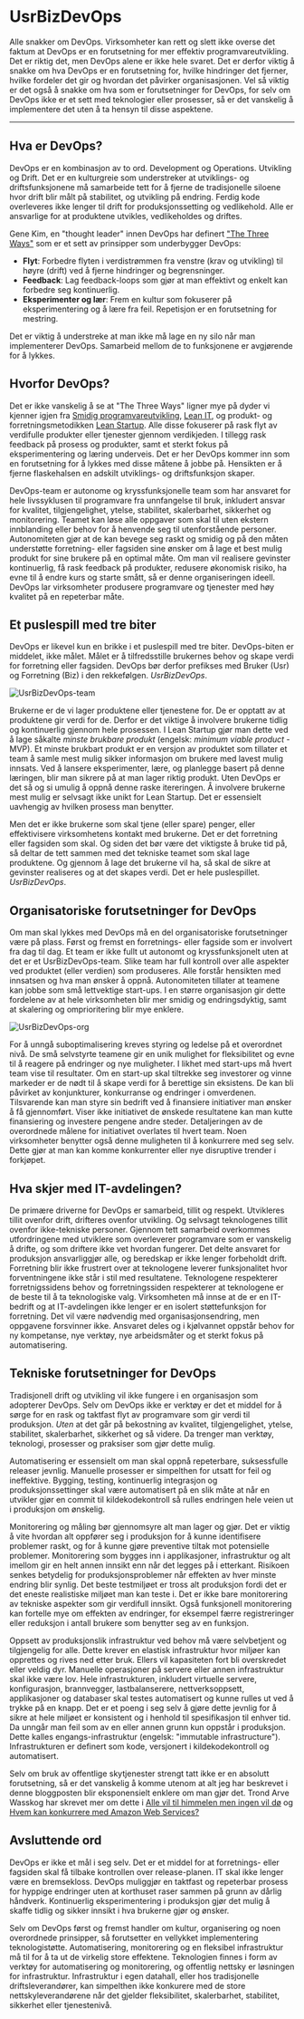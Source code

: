 # UsrBizDevOps

Alle snakker om DevOps. Virksomheter kan rett og slett ikke overse det faktum at DevOps er en forutsetning for mer effektiv programvareutvikling. Det er riktig det, men DevOps alene er ikke hele svaret. Det er derfor viktig å snakke om hva DevOps er en forutsetning for, hvilke hindringer det fjerner, hvilke fordeler det gir og hvordan det påvirker organisasjonen. Vel så viktig er det også å snakke om hva som er forutsetninger for DevOps, for selv om DevOps ikke er et sett med teknologier eller prosesser, så er det vanskelig å implementere det uten å ta hensyn til disse aspektene.

---

## Hva er DevOps?
DevOps er en kombinasjon av to ord. Development og Operations. Utvikling og Drift. Det er en kulturgreie som understreker at utviklings- og driftsfunksjonene må samarbeide tett for å fjerne de tradisjonelle siloene hvor drift blir målt på stabilitet, og utvikling på endring. Ferdig kode overleveres ikke lenger til drift for produksjonssetting og vedlikehold. Alle er ansvarlige for at produktene utvikles, vedlikeholdes og driftes.

Gene Kim, en "thought leader" innen DevOps har definert ["The Three Ways"](http://itrevolution.com/the-three-ways-principles-underpinning-devops/) som er et sett av prinsipper som underbygger DevOps:

  * **Flyt**: Forbedre flyten i verdistrømmen fra venstre (krav og utvikling) til høyre (drift) ved å fjerne hindringer og begrensninger.
  * **Feedback**: Lag feedback-loops som gjør at man effektivt og enkelt kan forbedre seg kontinuerlig.
  * **Eksperimenter og lær**: Frem en kultur som fokuserer på eksperimentering og å lære fra feil. Repetisjon er en forutsetning for mestring.

Det er viktig å understreke at man ikke må lage en ny silo når man implementerer DevOps. Samarbeid mellom de to funksjonene er avgjørende for å lykkes.

## Hvorfor DevOps?
Det er ikke vanskelig å se at "The Three Ways" ligner mye på dyder vi kjenner igjen fra [Smidig programvareutvikling](http://www.agilemanifesto.org/iso/no/), [Lean IT](https://en.wikipedia.org/wiki/Lean_IT), og produkt- og forretningsmetodikken [Lean Startup](http://theleanstartup.com/principles). Alle disse fokuserer på rask flyt av verdifulle produkter eller tjenester gjennom verdikjeden. I tillegg rask feedback på prosess og produkter, samt et sterkt fokus på eksperimentering og læring underveis. Det er her DevOps kommer inn som en forutsetning for å lykkes med disse måtene å jobbe på. Hensikten er å fjerne flaskehalsen en adskilt utviklings- og driftsfunksjon skaper.

DevOps-team er autonome og kryssfunksjonelle team som har ansvaret for hele livssyklusen til programvare fra unnfangelse til bruk, inkludert ansvar for kvalitet, tilgjengelighet, ytelse, stabilitet, skalerbarhet, sikkerhet og monitorering. Teamet kan løse alle oppgaver som skal til uten ekstern innblanding eller behov for å henvende seg til utenforstående personer. Autonomiteten gjør at de kan bevege seg raskt og smidig og på den måten understøtte forretning- eller fagsiden sine ønsker om å lage et best mulig produkt for sine brukere på en optimal måte. Om man vil realisere gevinster kontinuerlig, få rask feedback på produkter, redusere økonomisk risiko, ha evne til å endre kurs og starte smått, så er denne organiseringen ideell. DevOps lar virksomheter produsere programvare og tjenester med høy kvalitet på en repeterbar måte.

## Et puslespill med tre biter
DevOps er likevel kun en brikke i et puslespill med tre biter. DevOps-biten er middelet, ikke målet. Målet er å tilfredsstille brukernes behov og skape verdi for forretning eller fagsiden. DevOps bør derfor prefikses med Bruker (Usr) og Forretning (Biz) i den rekkefølgen. *UsrBizDevOps*.

![UsrBizDevOps-team](https://github.com/steinim/writings/raw/master/images/usrbizdevops-team.png)

Brukerne er de vi lager produktene eller tjenestene for. De er opptatt av at produktene gir verdi for de. Derfor er det viktige å involvere brukerne tidlig og kontinuerlig gjennom hele prosessen. I Lean Startup gjør man dette ved å lage såkalte *minste brukbare produkt* (engelsk: *minimum viable product* - MVP). Et minste brukbart produkt er en versjon av produktet som tillater et team å samle mest mulig sikker informasjon om brukere med lavest mulig innsats. Ved å lansere eksperimenter, lære, og planlegge basert på denne læringen, blir man sikrere på at man lager riktig produkt. Uten DevOps er det så og si umulig å oppnå denne raske itereringen. Å involvere brukerne mest mulig er selvsagt ikke unikt for Lean Startup. Det er essensielt uavhengig av hvilken prosess man benytter.

Men det er ikke brukerne som skal tjene (eller spare) penger, eller effektivisere virksomhetens kontakt med brukerne. Det er det forretning eller fagsiden som skal. Og siden det bør være det viktigste å bruke tid på, så deltar de tett sammen med det tekniske teamet som skal lage produktene. Og gjennom å lage det brukerne vil ha, så skal de sikre at gevinster realiseres og at det skapes verdi. Det er hele puslespillet. *UsrBizDevOps*.

## Organisatoriske forutsetninger for DevOps
Om man skal lykkes med DevOps må en del organisatoriske forutsetninger være på plass. Først og fremst en forretnings- eller fagside som er involvert fra dag til dag. Et team er ikke fullt ut autonomt og kryssfunksjonelt uten at det er et UsrBizDevOps-team. Slike team har full kontroll over alle aspekter ved produktet (eller verdien) som produseres. Alle forstår hensikten med innsatsen og hva man ønsker å oppnå. Autonomiteten tillater at teamene kan jobbe som små lettvektige start-ups. I en større organisasjon gir dette fordelene av at hele virksomheten blir mer smidig og endringsdyktig, samt at skalering og omprioritering blir mye enklere.

![UsrBizDevOps-org](https://github.com/steinim/writings/raw/master/images/usrbizdevops-org.png)

For å unngå suboptimalisering kreves styring og ledelse på et overordnet nivå. De små selvstyrte teamene gir en unik mulighet for fleksibilitet og evne til å reagere på endringer og nye muligheter. I likhet med start-ups må hvert team vise til resultater. Om en start-up skal tiltrekke seg investorer og vinne markeder er de nødt til å skape verdi for å berettige sin eksistens. De kan bli påvirket av konjunkturer, konkurranse og endringer i omverdenen. Tilsvarende kan man styre sin bedrift ved å finansiere initiativer man ønsker å få gjennomført. Viser ikke initiativet de ønskede resultatene kan man kutte finansiering og investere pengene andre steder. Detaljeringen av de overordnede målene for initiativet overlates til hvert team. Noen virksomheter benytter også denne muligheten til å konkurrere med seg selv. Dette gjør at man kan komme konkurrenter eller nye disruptive trender i forkjøpet.

## Hva skjer med IT-avdelingen?
De primære driverne for DevOps er samarbeid, tillit og respekt. Utvikleres tillit ovenfor drift, drifteres ovenfor utvikling. Og selvsagt teknologenes tillit ovenfor ikke-tekniske personer. Gjennom tett samarbeid overkommes utfordringene med utviklere som overleverer programvare som er vanskelig å drifte, og som driftere ikke vet hvordan fungerer. Det delte ansvaret for produksjon ansvarliggjør alle, og beredskap er ikke lenger forbeholdt drift. Forretning blir ikke frustrert over at teknologene leverer funksjonalitet hvor forventningene ikke står i stil med resultatene. Teknologene respekterer forretnigssidens behov og forretningssiden respekterer at teknologene er de beste til å ta teknologiske valg. Virksomheten må innse at de er en IT-bedrift og at IT-avdelingen ikke lenger er en isolert støttefunksjon for forretning. Det vil være nødvendig med organisasjonsendring, men oppgavene forsvinner ikke. Ansvaret deles og i kjølvannet oppstår behov for ny kompetanse, nye verktøy, nye arbeidsmåter og et sterkt fokus på automatisering.

## Tekniske forutsetninger for DevOps
Tradisjonell drift og utvikling vil ikke fungere i en organisasjon som adopterer DevOps. Selv om DevOps ikke er verktøy er det et middel for å sørge for en rask og taktfast flyt av programvare som gir verdi til produksjon. *Uten* at det går på bekostning av kvalitet, tilgjengelighet, ytelse, stabilitet, skalerbarhet, sikkerhet og så videre. Da trenger man verktøy, teknologi, prosesser og praksiser som gjør dette mulig.

Automatisering er essensielt om man skal oppnå repeterbare, suksessfulle releaser jevnlig. Manuelle prosesser er simpelthen for utsatt for feil og ineffektive. Bygging, testing, kontinuerlig integrasjon og produksjonssettinger skal være automatisert på en slik måte at når en utvikler gjør en commit til kildekodekontroll så rulles endringen hele veien ut i produksjon om ønskelig.

Monitorering og måling bør gjennomsyre alt man lager og gjør. Det er viktig å vite hvordan alt oppfører seg i produksjon for å kunne identifisere problemer raskt, og for å kunne gjøre preventive tiltak mot potensielle problemer. Monitorering som bygges inn i applikasjoner, infrastruktur og alt imellom gir en helt annen innsikt enn når det legges på i etterkant. Risikoen senkes betydelig for produksjonsproblemer når effekten av hver minste endring blir synlig. Det beste testmiljøet er tross alt produksjon fordi det er det eneste realistiske miljøet man kan teste i. Det er ikke bare monitorering av tekniske aspekter som gir verdifull innsikt. Også funksjonell monitorering kan fortelle mye om effekten av endringer, for eksempel færre registreringer eller reduksjon i antall brukere som benytter seg av en funksjon.

Oppsett av produksjonslik infrastruktur ved behov må være selvbetjent og tilgjengelig for alle. Dette krever en elastisk infrastruktur hvor miljøer kan opprettes og rives ned etter bruk. Ellers vil kapasiteten fort bli overskredet eller veldig dyr. Manuelle operasjoner på servere eller annen infrastruktur skal ikke være lov. Hele infrastrukturen, inkludert virtuelle servere, konfigurasjon, brannvegger, lastbalanserere, nettverksoppsett, applikasjoner og databaser skal testes automatisert og kunne rulles ut ved å trykke på en knapp. Det er et poeng i seg selv å gjøre dette jevnlig for å sikre at hele miljøet er konsistent og i henhold til spesifikasjon til enhver tid. Da unngår man feil som av en eller annen grunn kun oppstår i produksjon. Dette kalles engangs-infrastruktur (engelsk: "immutable infrastructure"). Infrastrukturen er definert som kode, versjonert i kildekodekontroll og automatisert.

Selv om bruk av offentlige skytjenester strengt tatt ikke er en absolutt forutsetning, så er det vanskelig å komme utenom at alt jeg har beskrevet i denne bloggposten blir eksponensielt enklere om man gjør det. Trond Arve Wasskog har skrevet mer om dette i [Alle vil til himmelen men ingen vil dø](http://open.bekk.no/maskinvare-blir-mjukvare) og [Hvem kan konkurrere med Amazon Web Services?](https://open.bekk.no/hvem-kan-konkurrere-med-amazon-web-services)


## Avsluttende ord
DevOps er ikke et mål i seg selv. Det er et middel for at forretnings- eller fagsiden skal få tilbake kontrollen over release-planen. IT skal ikke lenger være en bremsekloss. DevOps muliggjør en taktfast og repeterbar prosess for hyppige endringer uten at korthuset raser sammen på grunn av dårlig håndverk. Kontinuerlig eksperimentering i produksjon gjør det mulig å skaffe tidlig og sikker innsikt i hva brukerne gjør og ønsker.

Selv om DevOps først og fremst handler om kultur, organisering og noen overordnede prinsipper, så forutsetter en vellykket implementering teknologistøtte. Automatisering, monitorering og en fleksibel infrastruktur må til for å ta ut de virkelig store effektene. Teknologien finnes i form av verktøy for automatisering og monitorering, og offentlig nettsky er løsningen for infrastruktur. Infrastruktur i egen datahall, eller hos tradisjonelle driftsleverandører, kan simpelthen ikke konkurere med de store nettskyleverandørene når det gjelder fleksibilitet, skalerbarhet, stabilitet, sikkerhet eller tjenestenivå.

